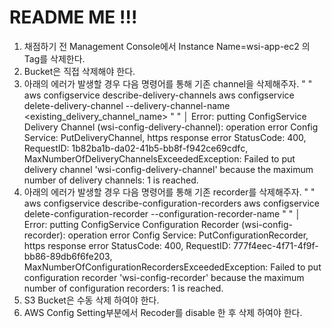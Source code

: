 # README ME !!!

1) 채점하기 전  Management Console에서 Instance Name=wsi-app-ec2 의 Tag를 삭제한다.
2) Bucket은 직접 삭제해야 한다.
3) 아래의 에러가 발생할 경우 다음 명령어를 통해 기존 channel을 삭제해주자.
"                                                                                                        "
    aws configservice describe-delivery-channels
    aws configservice delete-delivery-channel --delivery-channel-name <existing_delivery_channel_name>
"                                                                                                        "
│ Error: putting ConfigService Delivery Channel (wsi-config-delivery-channel): operation error Config Service: PutDeliveryChannel, https response error StatusCode: 400, RequestID: 1b82ba1b-da02-41b5-bb8f-f942ce69cdfc, MaxNumberOfDeliveryChannelsExceededException: Failed to put delivery channel 'wsi-config-delivery-channel' because the maximum number of delivery channels: 1 is reached.
4) 아래의 에러가 발생할 경우 다음 명령어를 통해 기존 recorder를 삭제해주자.
"                                                                                                        "
    aws configservice describe-configuration-recorders
    aws configservice delete-configuration-recorder --configuration-recorder-name <recorders name>
"                                                                                                        "
│ Error: putting ConfigService Configuration Recorder (wsi-config-recorder): operation error Config Service: PutConfigurationRecorder, https response error StatusCode: 400, RequestID: 777f4eec-4f71-4f9f-bb86-89db6f6fe203, MaxNumberOfConfigurationRecordersExceededException: Failed to put configuration recorder 'wsi-config-recorder' because the maximum number of configuration recorders: 1 is reached.
5) S3 Bucket은 수동 삭제 하여야 한다.
6) AWS Config Setting부분에서 Recoder를 disable 한 후 삭제 하여야 한다.